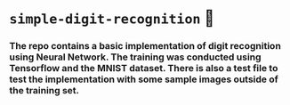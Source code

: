 # ```simple-digit-recognition``` 🧠

### The repo contains a basic implementation of digit recognition using Neural Network. The training was conducted using Tensorflow and the MNIST dataset. There is also a test file to test the implementation with some sample images outside of the training set.
